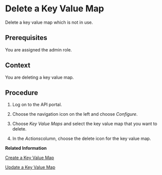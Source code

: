 <!-- loio24fbb01bcc61480ea21962900aaecb04 -->

# Delete a Key Value Map

Delete a key value map which is not in use.



<a name="loio24fbb01bcc61480ea21962900aaecb04__prereq_lnm_hdg_mfb"/>

## Prerequisites

You are assigned the admin role.



<a name="loio24fbb01bcc61480ea21962900aaecb04__context_pkz_3d3_mfb"/>

## Context

You are deleting a key value map.



<a name="loio24fbb01bcc61480ea21962900aaecb04__steps_qkz_3d3_mfb"/>

## Procedure

1.  Log on to the API portal.

2.  Choose the navigation icon on the left and choose *Configure*.

3.  Choose *Key Value Maps* and select the key value map that you want to delete.

4.  In the *Actions*column, choose the delete icon for the key value map.


**Related Information**  


[Create a Key Value Map](create-a-key-value-map-90d8d41.md "Create a key value map using the create and manage collections of arbitrary key value pairs for any number of API proxies.")

[Update a Key Value Map](update-a-key-value-map-4961431.md "Update a key value map.")

